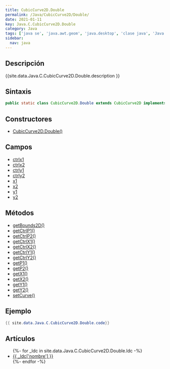 ```yaml
---
title: CubicCurve2D.Double
permalink: /Java/CubicCurve2D/Double/
date: 2021-01-11
key: Java.C.CubicCurve2D.Double
category: Java
tags: ['java se', 'java.awt.geom', 'java.desktop', 'clase java', 'Java 1.2']
sidebar: 
  nav: java
---
```


## Descripción
{{site.data.Java.C.CubicCurve2D.Double.description }}

## Sintaxis
~~~java
public static class CubicCurve2D.Double extends CubicCurve2D implements Serializable
~~~

## Constructores
* [CubicCurve2D.Double()](/Java/CubicCurve2D/Double/CubicCurve2D/Double/)

## Campos
* [ctrlx1](/Java/CubicCurve2D/Double/ctrlx1)
* [ctrlx2](/Java/CubicCurve2D/Double/ctrlx2)
* [ctrly1](/Java/CubicCurve2D/Double/ctrly1)
* [ctrly2](/Java/CubicCurve2D/Double/ctrly2)
* [x1](/Java/CubicCurve2D/Double/x1)
* [x2](/Java/CubicCurve2D/Double/x2)
* [y1](/Java/CubicCurve2D/Double/y1)
* [y2](/Java/CubicCurve2D/Double/y2)

## Métodos
* [getBounds2D()](/Java/CubicCurve2D/Double/getBounds2D)
* [getCtrlP1()](/Java/CubicCurve2D/Double/getCtrlP1)
* [getCtrlP2()](/Java/CubicCurve2D/Double/getCtrlP2)
* [getCtrlX1()](/Java/CubicCurve2D/Double/getCtrlX1)
* [getCtrlX2()](/Java/CubicCurve2D/Double/getCtrlX2)
* [getCtrlY1()](/Java/CubicCurve2D/Double/getCtrlY1)
* [getCtrlY2()](/Java/CubicCurve2D/Double/getCtrlY2)
* [getP1()](/Java/CubicCurve2D/Double/getP1)
* [getP2()](/Java/CubicCurve2D/Double/getP2)
* [getX1()](/Java/CubicCurve2D/Double/getX1)
* [getX2()](/Java/CubicCurve2D/Double/getX2)
* [getY1()](/Java/CubicCurve2D/Double/getY1)
* [getY2()](/Java/CubicCurve2D/Double/getY2)
* [setCurve()](/Java/CubicCurve2D/Double/setCurve)

## Ejemplo
~~~java
{{ site.data.Java.C.CubicCurve2D.Double.code}}
~~~

## Artículos
<ul>
{%- for _ldc in site.data.Java.C.CubicCurve2D.Double.ldc -%}
   <li>
       <a href="{{_ldc['url'] }}">{{ _ldc['nombre'] }}</a>
   </li>
{%- endfor -%}
</ul>
